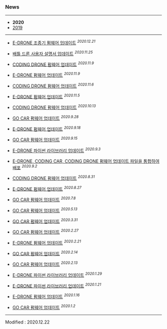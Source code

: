 ### News

---

- **2020**
- [2019](../2019/)

---

- <a href="/documents/kr/products/e_drone/log/updates/firmware/#heading-20201221">E-DRONE 조종기 펌웨어 업데이트</a> <sup><i>2020.12.21</i></sup><br>

- <a href="/documents/kr/products/battle_drone/manual/user/#heading-4-%EB%B0%B0%ED%8B%80-%EB%AA%A8%EB%93%9C">배틀 드론 사용자 설명서 업데이트</a> <sup><i>2020.11.25</i></sup><br>

- <a href="/documents/kr/products/coding_drone/log/updates/firmware/#heading-2020119">CODING DRONE 펌웨어 업데이트</a> <sup><i>2020.11.9</i></sup><br>

- <a href="/documents/kr/products/e_drone/log/updates/firmware/#heading-2020119">E-DRONE 펌웨어 업데이트</a> <sup><i>2020.11.9</i></sup><br>

- <a href="/documents/kr/products/coding_drone/log/updates/firmware/#heading-2020116">CODING DRONE 펌웨어 업데이트</a> <sup><i>2020.11.6</i></sup><br>

- <a href="/documents/kr/products/e_drone/log/updates/firmware/#heading-2020115">E-DRONE 펌웨어 업데이트</a> <sup><i>2020.11.5</i></sup><br>

- <a href="/documents/kr/products/coding_drone/log/updates/firmware/#heading-20201013">CODING DRONE 펌웨어 업데이트</a> <sup><i>2020.10.13</i></sup><br>

- <a href="/documents/kr/products/e_drive/log/updates/firmware/#heading-2020928">GO CAR 펌웨어 업데이트</a> <sup><i>2020.9.28</i></sup><br>

- <a href="/documents/kr/products/e_drone/log/updates/firmware/#heading-2020918">E-DRONE 펌웨어 업데이트</a> <sup><i>2020.9.18</i></sup><br>

- <a href="/documents/kr/products/e_drive/log/updates/firmware/#heading-2020915">GO CAR 펌웨어 업데이트</a> <sup><i>2020.9.15</i></sup><br>

- <a href="/documents/kr/products/e_drone/#Python">E-DRONE 파이썬 라이브러리 업데이트</a> <sup><i>2020.9.3</i></sup><br>

- <a href="https://drive.google.com/file/d/1MuDs2D2BXMRhCa9VdTC_WrRIm0YV2TVO/view?usp=sharing">E-DRONE, CODING CAR, CODING DRONE 펌웨어 업데이트 파일을 통합하여 배포</a> <sup><i>2020.9.2</i></sup><br>

- <a href="/documents/kr/products/coding_drone/log/updates/firmware/#heading-2020831">CODING DRONE 펌웨어 업데이트</a> <sup><i>2020.8.31</i></sup><br>

- <a href="/documents/kr/products/e_drone/log/updates/firmware/#heading-2020827">E-DRONE 펌웨어 업데이트</a> <sup><i>2020.8.27</i></sup><br>

- <a href="/documents/kr/products/e_drive/log/updates/firmware/#heading-202078">GO CAR 펌웨어 업데이트</a> <sup><i>2020.7.8</i></sup><br>

- <a href="/documents/kr/products/e_drive/log/updates/firmware/#heading-2020513">GO CAR 펌웨어 업데이트</a> <sup><i>2020.5.13</i></sup><br>

- <a href="/documents/kr/products/e_drive/log/updates/firmware/#heading-2020331">GO CAR 펌웨어 업데이트</a> <sup><i>2020.3.31</i></sup><br>

- <a href="/documents/kr/products/e_drive/log/updates/firmware/#heading-2020227">GO CAR 펌웨어 업데이트</a> <sup><i>2020.2.27</i></sup><br>

- <a href="/documents/kr/products/e_drone/log/updates/firmware/#heading-2020221">E-DRONE 펌웨어 업데이트</a> <sup><i>2020.2.21</i></sup><br>

- <a href="/documents/kr/products/e_drive/log/updates/firmware/#heading-2020214">GO CAR 펌웨어 업데이트</a> <sup><i>2020.2.14</i></sup><br>

- <a href="/documents/kr/products/e_drive/log/updates/firmware/#heading-2020213">GO CAR 펌웨어 업데이트</a> <sup><i>2020.2.13</i></sup><br>

- <a href="/documents/kr/products/e_drone/#Python">E-DRONE 파이썬 라이브러리 업데이트</a> <sup><i>2020.1.29</i></sup><br>

- <a href="/documents/kr/products/e_drone/#Python">E-DRONE 파이썬 라이브러리 업데이트</a> <sup><i>2020.1.21</i></sup><br>

- <a href="/documents/kr/products/e_drone/log/updates/firmware/#heading-2020116">E-DRONE 펌웨어 업데이트</a> <sup><i>2020.1.16</i></sup><br>

- <a href="/documents/kr/products/e_drive/log/updates/firmware/#heading-202012">GO CAR 펌웨어 업데이트</a> <sup><i>2020.1.2</i></sup><br>

---


Modified : 2020.12.22
